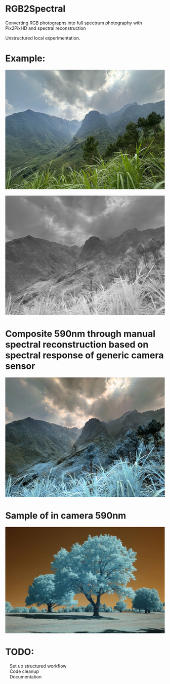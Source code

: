 # RGB2Spectral
Converting RGB photographs into full spectrum photography with Pix2PixHD and spectral reconstruction

Unstructured local experimentation.

# Example:
![RGB](1.jpg "Input") &emsp; ![NIR](1-IR1024.jpg "Output")

# Composite 590nm through manual spectral reconstruction based on spectral response of generic camera sensor
![590nm](1-590nm.JPG "Composite 590nm")

# Sample of in camera 590nm
![590nm](590nmSample.jpg "Example 590nm")

# TODO:
  &emsp;Set up structured workflow<br />
  &emsp;Code cleanup<br />
  &emsp;Documentation<br />
